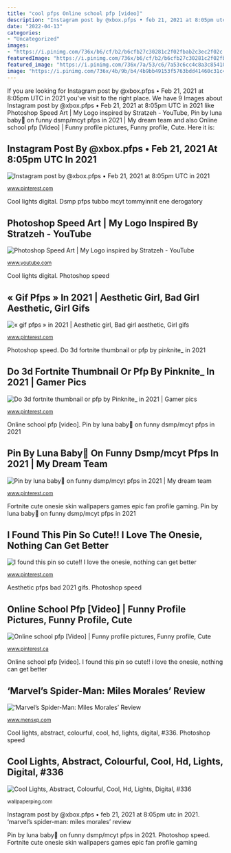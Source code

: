 ```yaml
---
title: "cool pfps Online school pfp [video]"
description: "Instagram post by @xbox.pfps • feb 21, 2021 at 8:05pm utc in 2021"
date: "2022-04-13"
categories:
- "Uncategorized"
images:
- "https://i.pinimg.com/736x/b6/cf/b2/b6cfb27c30281c2f02fbab2c3ec2f02c.jpg"
featuredImage: "https://i.pinimg.com/736x/b6/cf/b2/b6cfb27c30281c2f02fbab2c3ec2f02c.jpg"
featured_image: "https://i.pinimg.com/736x/7a/53/c6/7a53c6cc4c8a3c85410a803846d30d4a.jpg"
image: "https://i.pinimg.com/736x/4b/9b/b4/4b9bb49153f5763bdd41460c31c4ab01.jpg"
---
```


If you are looking for Instagram post by @xbox.pfps • Feb 21, 2021 at 8:05pm UTC in 2021 you've visit to the right place. We have 9 Images about Instagram post by @xbox.pfps • Feb 21, 2021 at 8:05pm UTC in 2021 like Photoshop Speed Art | My Logo inspired by Stratzeh - YouTube, Pin by luna baby🖤 on funny dsmp/mcyt pfps in 2021 | My dream team and also Online school pfp [Video] | Funny profile pictures, Funny profile, Cute. Here it is:

## Instagram Post By @xbox.pfps • Feb 21, 2021 At 8:05pm UTC In 2021

![Instagram post by @xbox.pfps • Feb 21, 2021 at 8:05pm UTC in 2021](https://i.pinimg.com/736x/73/41/7a/73417adb47224c60adda97598ee19ae1.jpg "‘marvel’s spider-man: miles morales’ review")

<small>www.pinterest.com</small>

Cool lights digital. Dsmp pfps tubbo mcyt tommyinnit ene derogatory

## Photoshop Speed Art | My Logo Inspired By Stratzeh - YouTube

![Photoshop Speed Art | My Logo inspired by Stratzeh - YouTube](https://i.ytimg.com/vi/gXXBHvvb5HA/maxresdefault.jpg "Fortnite cute onesie skin wallpapers games epic fan profile gaming")

<small>www.youtube.com</small>

Cool lights digital. Photoshop speed

## « Gif Pfps » In 2021 | Aesthetic Girl, Bad Girl Aesthetic, Girl Gifs

![« gif pfps » in 2021 | Aesthetic girl, Bad girl aesthetic, Girl gifs](https://i.pinimg.com/736x/b6/cf/b2/b6cfb27c30281c2f02fbab2c3ec2f02c.jpg "Fortnite cute onesie skin wallpapers games epic fan profile gaming")

<small>www.pinterest.com</small>

Photoshop speed. Do 3d fortnite thumbnail or pfp by pinknite_ in 2021

## Do 3d Fortnite Thumbnail Or Pfp By Pinknite_ In 2021 | Gamer Pics

![Do 3d fortnite thumbnail or pfp by Pinknite_ in 2021 | Gamer pics](https://i.pinimg.com/736x/7a/53/c6/7a53c6cc4c8a3c85410a803846d30d4a.jpg "Pin by luna baby🖤 on funny dsmp/mcyt pfps in 2021")

<small>www.pinterest.com</small>

Online school pfp [video]. Pin by luna baby🖤 on funny dsmp/mcyt pfps in 2021

## Pin By Luna Baby🖤 On Funny Dsmp/mcyt Pfps In 2021 | My Dream Team

![Pin by luna baby🖤 on funny dsmp/mcyt pfps in 2021 | My dream team](https://i.pinimg.com/736x/4e/e8/a5/4ee8a5cadaf2a7d003885e921dafdf2d.jpg "Pin by luna baby🖤 on funny dsmp/mcyt pfps in 2021")

<small>www.pinterest.com</small>

Fortnite cute onesie skin wallpapers games epic fan profile gaming. Pin by luna baby🖤 on funny dsmp/mcyt pfps in 2021

## I Found This Pin So Cute!! I Love The Onesie, Nothing Can Get Better

![I found this pin so cute!! I love the onesie, nothing can get better](https://i.pinimg.com/736x/b9/d9/e4/b9d9e4ba84b0777fedc3c352eac73aa5.jpg "Photoshop speed")

<small>www.pinterest.com</small>

Aesthetic pfps bad 2021 gifs. Photoshop speed

## Online School Pfp [Video] | Funny Profile Pictures, Funny Profile, Cute

![Online school pfp [Video] | Funny profile pictures, Funny profile, Cute](https://i.pinimg.com/736x/4b/9b/b4/4b9bb49153f5763bdd41460c31c4ab01.jpg "I found this pin so cute!! i love the onesie, nothing can get better")

<small>www.pinterest.ca</small>

Online school pfp [video]. I found this pin so cute!! i love the onesie, nothing can get better

## ‘Marvel’s Spider-Man: Miles Morales’ Review

![‘Marvel’s Spider-Man: Miles Morales’ Review](https://img.mensxp.com/media/content/2020/Nov/Image-2---MensXP_Sony-Interactive-Entertainment_5fa6767fc7c56.jpeg "Instagram post by @xbox.pfps • feb 21, 2021 at 8:05pm utc in 2021")

<small>www.mensxp.com</small>

Cool lights, abstract, colourful, cool, hd, lights, digital, #336. Photoshop speed

## Cool Lights, Abstract, Colourful, Cool, Hd, Lights, Digital, #336

![Cool Lights, Abstract, Colourful, Cool, Hd, Lights, Digital, #336](http://wallpaperping.com/wp-content/uploads/2018/06/cool-lights-1728x1080.jpg "I found this pin so cute!! i love the onesie, nothing can get better")

<small>wallpaperping.com</small>

Instagram post by @xbox.pfps • feb 21, 2021 at 8:05pm utc in 2021. ‘marvel’s spider-man: miles morales’ review

Pin by luna baby🖤 on funny dsmp/mcyt pfps in 2021. Photoshop speed. Fortnite cute onesie skin wallpapers games epic fan profile gaming
